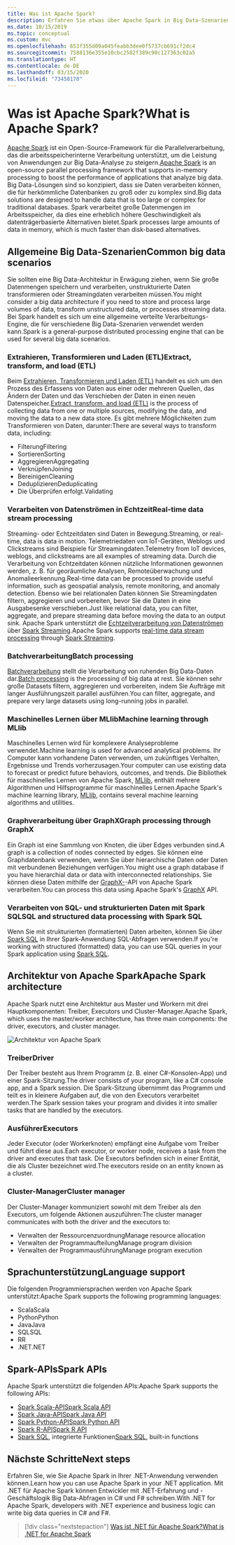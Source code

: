 ```yaml
---
title: Was ist Apache Spark?
description: Erfahren Sie etwas über Apache Spark in Big Data-Szenarien.
ms.date: 10/15/2019
ms.topic: conceptual
ms.custom: mvc
ms.openlocfilehash: 653f355d09a045feabb3dee0f5737cb691cf2dc4
ms.sourcegitcommit: 7588136e355e10cbc2582f389c90c127363c02a5
ms.translationtype: HT
ms.contentlocale: de-DE
ms.lasthandoff: 03/15/2020
ms.locfileid: "73458178"
---
```

# <a name="what-is-apache-spark"></a><span data-ttu-id="de4b9-103">Was ist Apache Spark?</span><span class="sxs-lookup"><span data-stu-id="de4b9-103">What is Apache Spark?</span></span>

<span data-ttu-id="de4b9-104">[Apache Spark](https://spark.apache.org/) ist ein Open-Source-Framework für die Parallelverarbeitung, das die arbeitsspeicherinterne Verarbeitung unterstützt, um die Leistung von Anwendungen zur Big Data-Analyse zu steigern.</span><span class="sxs-lookup"><span data-stu-id="de4b9-104">[Apache Spark](https://spark.apache.org/) is an open-source parallel processing framework that supports in-memory processing to boost the performance of applications that analyze big data.</span></span> <span data-ttu-id="de4b9-105">Big Data-Lösungen sind so konzipiert, dass sie Daten verarbeiten können, die für herkömmliche Datenbanken zu groß oder zu komplex sind.</span><span class="sxs-lookup"><span data-stu-id="de4b9-105">Big data solutions are designed to handle data that is too large or complex for traditional databases.</span></span> <span data-ttu-id="de4b9-106">Spark verarbeitet große Datenmengen im Arbeitsspeicher, da dies eine erheblich höhere Geschwindigkeit als datenträgerbasierte Alternativen bietet.</span><span class="sxs-lookup"><span data-stu-id="de4b9-106">Spark processes large amounts of data in memory, which is much faster than disk-based alternatives.</span></span>

## <a name="common-big-data-scenarios"></a><span data-ttu-id="de4b9-107">Allgemeine Big Data-Szenarien</span><span class="sxs-lookup"><span data-stu-id="de4b9-107">Common big data scenarios</span></span>

<span data-ttu-id="de4b9-108">Sie sollten eine Big Data-Architektur in Erwägung ziehen, wenn Sie große Datenmengen speichern und verarbeiten, unstrukturierte Daten transformieren oder Streamingdaten verarbeiten müssen.</span><span class="sxs-lookup"><span data-stu-id="de4b9-108">You might consider a big data architecture if you need to store and process large volumes of data, transform unstructured data, or processes streaming data.</span></span> <span data-ttu-id="de4b9-109">Bei Spark handelt es sich um eine allgemeine verteilte Verarbeitungs-Engine, die für verschiedene Big Data-Szenarien verwendet werden kann.</span><span class="sxs-lookup"><span data-stu-id="de4b9-109">Spark is a general-purpose distributed processing engine that can be used for several big data scenarios.</span></span>

### <a name="extract-transform-and-load-etl"></a><span data-ttu-id="de4b9-110">Extrahieren, Transformieren und Laden (ETL)</span><span class="sxs-lookup"><span data-stu-id="de4b9-110">Extract, transform, and load (ETL)</span></span>

<span data-ttu-id="de4b9-111">Beim [Extrahieren, Transformieren und Laden (ETL)](/azure/architecture/data-guide/relational-data/etl) handelt es sich um den Prozess des Erfassens von Daten aus einer oder mehreren Quellen, das Ändern der Daten und das Verschieben der Daten in einen neuen Datenspeicher.</span><span class="sxs-lookup"><span data-stu-id="de4b9-111">[Extract, transform, and load (ETL)](/azure/architecture/data-guide/relational-data/etl) is the process of collecting data from one or multiple sources, modifying the data, and moving the data to a new data store.</span></span> <span data-ttu-id="de4b9-112">Es gibt mehrere Möglichkeiten zum Transformieren von Daten, darunter:</span><span class="sxs-lookup"><span data-stu-id="de4b9-112">There are several ways to transform data, including:</span></span>

* <span data-ttu-id="de4b9-113">Filterung</span><span class="sxs-lookup"><span data-stu-id="de4b9-113">Filtering</span></span>
* <span data-ttu-id="de4b9-114">Sortieren</span><span class="sxs-lookup"><span data-stu-id="de4b9-114">Sorting</span></span>
* <span data-ttu-id="de4b9-115">Aggregieren</span><span class="sxs-lookup"><span data-stu-id="de4b9-115">Aggregating</span></span>
* <span data-ttu-id="de4b9-116">Verknüpfen</span><span class="sxs-lookup"><span data-stu-id="de4b9-116">Joining</span></span>
* <span data-ttu-id="de4b9-117">Bereinigen</span><span class="sxs-lookup"><span data-stu-id="de4b9-117">Cleaning</span></span>
* <span data-ttu-id="de4b9-118">Deduplizieren</span><span class="sxs-lookup"><span data-stu-id="de4b9-118">Deduplicating</span></span>
* <span data-ttu-id="de4b9-119">Die Überprüfen erfolgt.</span><span class="sxs-lookup"><span data-stu-id="de4b9-119">Validating</span></span>

### <a name="real-time-data-stream-processing"></a><span data-ttu-id="de4b9-120">Verarbeiten von Datenströmen in Echtzeit</span><span class="sxs-lookup"><span data-stu-id="de4b9-120">Real-time data stream processing</span></span>

<span data-ttu-id="de4b9-121">Streaming- oder Echtzeitdaten sind Daten in Bewegung.</span><span class="sxs-lookup"><span data-stu-id="de4b9-121">Streaming, or real-time, data is data in motion.</span></span> <span data-ttu-id="de4b9-122">Telemetriedaten von IoT-Geräten, Weblogs und Clickstreams sind Beispiele für Streamingdaten.</span><span class="sxs-lookup"><span data-stu-id="de4b9-122">Telemetry from IoT devices, weblogs, and clickstreams are all examples of streaming data.</span></span> <span data-ttu-id="de4b9-123">Durch die Verarbeitung von Echtzeitdaten können nützliche Informationen gewonnen werden, z. B. für georäumliche Analysen, Remoteüberwachung und Anomalieerkennung.</span><span class="sxs-lookup"><span data-stu-id="de4b9-123">Real-time data can be processed to provide useful information, such as geospatial analysis, remote monitoring, and anomaly detection.</span></span> <span data-ttu-id="de4b9-124">Ebenso wie bei relationalen Daten können Sie Streamingdaten filtern, aggregieren und vorbereiten, bevor Sie die Daten in eine Ausgabesenke verschieben.</span><span class="sxs-lookup"><span data-stu-id="de4b9-124">Just like relational data, you can filter, aggregate, and prepare streaming data before moving the data to an output sink.</span></span> <span data-ttu-id="de4b9-125">Apache Spark unterstützt die [Echtzeitverarbeitung von Datenströmen](/azure/architecture/data-guide/big-data/real-time-processing) über [Spark Streaming](https://spark.apache.org/streaming/).</span><span class="sxs-lookup"><span data-stu-id="de4b9-125">Apache Spark supports [real-time data stream processing](/azure/architecture/data-guide/big-data/real-time-processing) through [Spark Streaming](https://spark.apache.org/streaming/).</span></span>

### <a name="batch-processing"></a><span data-ttu-id="de4b9-126">Batchverarbeitung</span><span class="sxs-lookup"><span data-stu-id="de4b9-126">Batch processing</span></span>

<span data-ttu-id="de4b9-127">[Batchverarbeitung](/azure/architecture/data-guide/big-data/batch-processing) stellt die Verarbeitung von ruhenden Big Data-Daten dar.</span><span class="sxs-lookup"><span data-stu-id="de4b9-127">[Batch processing](/azure/architecture/data-guide/big-data/batch-processing) is the processing of big data at rest.</span></span> <span data-ttu-id="de4b9-128">Sie können sehr große Datasets filtern, aggregieren und vorbereiten, indem Sie Aufträge mit langer Ausführungszeit parallel ausführen.</span><span class="sxs-lookup"><span data-stu-id="de4b9-128">You can filter, aggregate, and prepare very large datasets using long-running jobs in parallel.</span></span>

### <a name="machine-learning-through-mllib"></a><span data-ttu-id="de4b9-129">Maschinelles Lernen über MLlib</span><span class="sxs-lookup"><span data-stu-id="de4b9-129">Machine learning through MLlib</span></span>

<span data-ttu-id="de4b9-130">Maschinelles Lernen wird für komplexere Analyseprobleme verwendet.</span><span class="sxs-lookup"><span data-stu-id="de4b9-130">Machine learning is used for advanced analytical problems.</span></span> <span data-ttu-id="de4b9-131">Ihr Computer kann vorhandene Daten verwenden, um zukünftiges Verhalten, Ergebnisse und Trends vorherzusagen.</span><span class="sxs-lookup"><span data-stu-id="de4b9-131">Your computer can use existing data to forecast or predict future behaviors, outcomes, and trends.</span></span> <span data-ttu-id="de4b9-132">Die Bibliothek für maschinelles Lernen von Apache Spark, [MLlib](https://spark.apache.org/mllib/), enthält mehrere Algorithmen und Hilfsprogramme für maschinelles Lernen.</span><span class="sxs-lookup"><span data-stu-id="de4b9-132">Apache Spark's machine learning library, [MLlib](https://spark.apache.org/mllib/), contains several machine learning algorithms and utilities.</span></span>

### <a name="graph-processing-through-graphx"></a><span data-ttu-id="de4b9-133">Graphverarbeitung über GraphX</span><span class="sxs-lookup"><span data-stu-id="de4b9-133">Graph processing through GraphX</span></span>

<span data-ttu-id="de4b9-134">Ein Graph ist eine Sammlung von Knoten, die über Edges verbunden sind.</span><span class="sxs-lookup"><span data-stu-id="de4b9-134">A graph is a collection of nodes connected by edges.</span></span> <span data-ttu-id="de4b9-135">Sie können eine Graphdatenbank verwenden, wenn Sie über hierarchische Daten oder Daten mit verbundenen Beziehungen verfügen.</span><span class="sxs-lookup"><span data-stu-id="de4b9-135">You might use a graph database if you have hierarchial data or data with interconnected relationships.</span></span> <span data-ttu-id="de4b9-136">Sie können diese Daten mithilfe der [GraphX-](https://spark.apache.org/graphx/)-API von Apache Spark verarbeiten.</span><span class="sxs-lookup"><span data-stu-id="de4b9-136">You can process this data using Apache Spark's [GraphX](https://spark.apache.org/graphx/) API.</span></span>

### <a name="sql-and-structured-data-processing-with-spark-sql"></a><span data-ttu-id="de4b9-137">Verarbeiten von SQL- und strukturierten Daten mit Spark SQL</span><span class="sxs-lookup"><span data-stu-id="de4b9-137">SQL and structured data processing with Spark SQL</span></span>

<span data-ttu-id="de4b9-138">Wenn Sie mit strukturierten (formatierten) Daten arbeiten, können Sie über [Spark SQL](https://spark.apache.org/sql/) in Ihrer Spark-Anwendung SQL-Abfragen verwenden.</span><span class="sxs-lookup"><span data-stu-id="de4b9-138">If you're working with structured (formatted) data, you can use SQL queries in your Spark application using [Spark SQL](https://spark.apache.org/sql/).</span></span>

## <a name="apache-spark-architecture"></a><span data-ttu-id="de4b9-139">Architektur von Apache Spark</span><span class="sxs-lookup"><span data-stu-id="de4b9-139">Apache Spark architecture</span></span>

<span data-ttu-id="de4b9-140">Apache Spark nutzt eine Architektur aus Master und Workern mit drei Hauptkomponenten: Treiber, Executors und Cluster-Manager.</span><span class="sxs-lookup"><span data-stu-id="de4b9-140">Apache Spark, which uses the master/worker architecture, has three main components: the driver, executors, and cluster manager.</span></span>

![Architektur von Apache Spark](media/spark-architecture.png)

### <a name="driver"></a><span data-ttu-id="de4b9-142">Treiber</span><span class="sxs-lookup"><span data-stu-id="de4b9-142">Driver</span></span>

<span data-ttu-id="de4b9-143">Der Treiber besteht aus Ihrem Programm (z. B. einer C#-Konsolen-App) und einer Spark-Sitzung.</span><span class="sxs-lookup"><span data-stu-id="de4b9-143">The driver consists of your program, like a C# console app, and a Spark session.</span></span> <span data-ttu-id="de4b9-144">Die Spark-Sitzung übernimmt das Programm und teilt es in kleinere Aufgaben auf, die von den Executors verarbeitet werden.</span><span class="sxs-lookup"><span data-stu-id="de4b9-144">The Spark session takes your program and divides it into smaller tasks that are handled by the executors.</span></span>

### <a name="executors"></a><span data-ttu-id="de4b9-145">Ausführer</span><span class="sxs-lookup"><span data-stu-id="de4b9-145">Executors</span></span>

<span data-ttu-id="de4b9-146">Jeder Executor (oder Workerknoten) empfängt eine Aufgabe vom Treiber und führt diese aus.</span><span class="sxs-lookup"><span data-stu-id="de4b9-146">Each executor, or worker node, receives a task from the driver and executes that task.</span></span> <span data-ttu-id="de4b9-147">Die Executors befinden sich in einer Entität, die als Cluster bezeichnet wird.</span><span class="sxs-lookup"><span data-stu-id="de4b9-147">The executors reside on an entity known as a cluster.</span></span>

### <a name="cluster-manager"></a><span data-ttu-id="de4b9-148">Cluster-Manager</span><span class="sxs-lookup"><span data-stu-id="de4b9-148">Cluster manager</span></span>

<span data-ttu-id="de4b9-149">Der Cluster-Manager kommuniziert sowohl mit dem Treiber als den Executors, um folgende Aktionen auszuführen:</span><span class="sxs-lookup"><span data-stu-id="de4b9-149">The cluster manager communicates with both the driver and the executors to:</span></span>

* <span data-ttu-id="de4b9-150">Verwalten der Ressourcenzuordnung</span><span class="sxs-lookup"><span data-stu-id="de4b9-150">Manage resource allocation</span></span>
* <span data-ttu-id="de4b9-151">Verwalten der Programmaufteilung</span><span class="sxs-lookup"><span data-stu-id="de4b9-151">Manage program division</span></span>
* <span data-ttu-id="de4b9-152">Verwalten der Programmausführung</span><span class="sxs-lookup"><span data-stu-id="de4b9-152">Manage program execution</span></span>

## <a name="language-support"></a><span data-ttu-id="de4b9-153">Sprachunterstützung</span><span class="sxs-lookup"><span data-stu-id="de4b9-153">Language support</span></span>

<span data-ttu-id="de4b9-154">Die folgenden Programmiersprachen werden von Apache Spark unterstützt:</span><span class="sxs-lookup"><span data-stu-id="de4b9-154">Apache Spark supports the following programming languages:</span></span>

* <span data-ttu-id="de4b9-155">Scala</span><span class="sxs-lookup"><span data-stu-id="de4b9-155">Scala</span></span>
* <span data-ttu-id="de4b9-156">Python</span><span class="sxs-lookup"><span data-stu-id="de4b9-156">Python</span></span>
* <span data-ttu-id="de4b9-157">Java</span><span class="sxs-lookup"><span data-stu-id="de4b9-157">Java</span></span>
* <span data-ttu-id="de4b9-158">SQL</span><span class="sxs-lookup"><span data-stu-id="de4b9-158">SQL</span></span>
* <span data-ttu-id="de4b9-159">R</span><span class="sxs-lookup"><span data-stu-id="de4b9-159">R</span></span>
* <span data-ttu-id="de4b9-160">.NET</span><span class="sxs-lookup"><span data-stu-id="de4b9-160">.NET</span></span>

## <a name="spark-apis"></a><span data-ttu-id="de4b9-161">Spark-APIs</span><span class="sxs-lookup"><span data-stu-id="de4b9-161">Spark APIs</span></span>

<span data-ttu-id="de4b9-162">Apache Spark unterstützt die folgenden APIs:</span><span class="sxs-lookup"><span data-stu-id="de4b9-162">Apache Spark supports the following APIs:</span></span>

* [<span data-ttu-id="de4b9-163">Spark Scala-API</span><span class="sxs-lookup"><span data-stu-id="de4b9-163">Spark Scala API</span></span>](https://spark.apache.org/docs/2.2.0/api/scala/index.html)
* [<span data-ttu-id="de4b9-164">Spark Java-API</span><span class="sxs-lookup"><span data-stu-id="de4b9-164">Spark Java API</span></span>](https://spark.apache.org/docs/2.2.0/api/java/index.html)
* [<span data-ttu-id="de4b9-165">Spark Python-API</span><span class="sxs-lookup"><span data-stu-id="de4b9-165">Spark Python API</span></span>](https://spark.apache.org/docs/2.2.0/api/python/index.html)
* [<span data-ttu-id="de4b9-166">Spark R-API</span><span class="sxs-lookup"><span data-stu-id="de4b9-166">Spark R API</span></span>](https://spark.apache.org/docs/2.2.0/api/R/index.html)
* <span data-ttu-id="de4b9-167">[Spark SQL](https://spark.apache.org/docs/latest/api/sql/index.html), integrierte Funktionen</span><span class="sxs-lookup"><span data-stu-id="de4b9-167">[Spark SQL](https://spark.apache.org/docs/latest/api/sql/index.html), built-in functions</span></span>

## <a name="next-steps"></a><span data-ttu-id="de4b9-168">Nächste Schritte</span><span class="sxs-lookup"><span data-stu-id="de4b9-168">Next steps</span></span>

<span data-ttu-id="de4b9-169">Erfahren Sie, wie Sie Apache Spark in Ihrer .NET-Anwendung verwenden können.</span><span class="sxs-lookup"><span data-stu-id="de4b9-169">Learn how you can use Apache Spark in your .NET application.</span></span> <span data-ttu-id="de4b9-170">Mit .NET für Apache Spark können Entwickler mit .NET-Erfahrung und -Geschäftslogik Big Data-Abfragen in C# und F# schreiben.</span><span class="sxs-lookup"><span data-stu-id="de4b9-170">With .NET for Apache Spark, developers with .NET experience and business logic can write big data queries in C# and F#.</span></span>
> [!div class="nextstepaction"]
> [<span data-ttu-id="de4b9-171">Was ist .NET für Apache Spark?</span><span class="sxs-lookup"><span data-stu-id="de4b9-171">What is .NET for Apache Spark</span></span>](what-is-apache-spark-dotnet.md)
